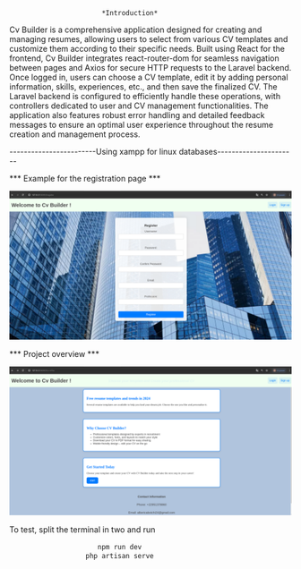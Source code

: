                            *Introduction*

Cv Builder is a comprehensive application designed for creating and managing resumes, allowing users to select from various CV templates and customize them according to their specific needs. Built using React for the frontend, Cv Builder integrates react-router-dom for seamless navigation between pages and Axios for secure HTTP requests to the Laravel backend. Once logged in, users can choose a CV template, edit it by adding personal information, skills, experiences, etc., and then save the finalized CV. The Laravel backend is configured to efficiently handle these operations, with controllers dedicated to user and CV management functionalities. The application also features robust error handling and detailed feedback messages to ensure an optimal user experience throughout the resume creation and management process.


------------------------Using xampp for linux databases----------------------


*** Example for the registration page ***

![Exemple d'image](assets/f.png)


*** Project overview ***

![Exemple d'image](assets/g.png)


To test, split the terminal in two and run 

                          npm run dev
                       php artisan serve